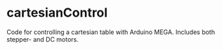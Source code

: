 # cartesianControl
Code for controlling a cartesian table with Arduino MEGA. Includes both stepper- and DC motors.
